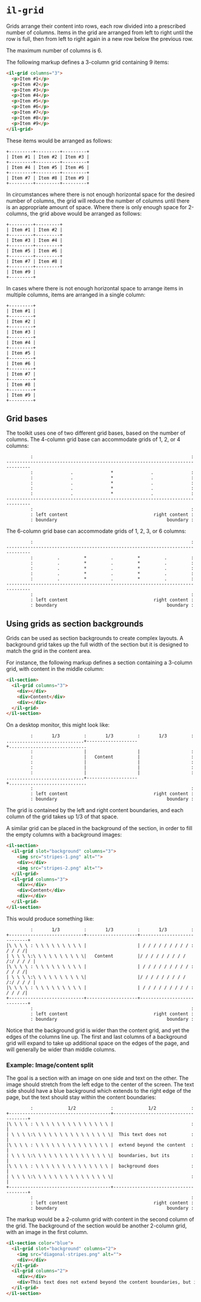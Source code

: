 # `il-grid`

Grids arrange their content into rows, each row divided into a prescribed number of columns. Items in the grid are arranged from left to right until the row is full, then from left to right again in a new row below the previous row.

The maximum number of columns is 6. 

The following markup defines a 3-column grid containing 9 items:

```html
<il-grid columns="3">
  <p>Item #1</p>
  <p>Item #2</p>
  <p>Item #3</p>
  <p>Item #4</p>
  <p>Item #5</p>
  <p>Item #6</p>
  <p>Item #7</p>
  <p>Item #8</p>
  <p>Item #9</p>
</il-grid>
```

These items would be arranged as follows:

```
+---------+---------+---------+
| Item #1 | Item #2 | Item #3 |
+---------+---------+---------+
| Item #4 | Item #5 | Item #6 |
+---------+---------+---------+
| Item #7 | Item #8 | Item #9 |
+---------+---------+---------+
```

In circumstances where there is not enough horizontal space for the desired number of columns, the grid will reduce the number of columns until there is an appropriate amount of space. Where there is only enough space for 2-columns, the grid above would be arranged as follows:

```
+---------+---------+
| Item #1 | Item #2 |
+---------+---------+
| Item #3 | Item #4 |
+---------+---------+
| Item #5 | Item #6 |
+---------+---------+
| Item #7 | Item #8 |
+---------+---------+
| Item #9 |
+---------+
```

In cases where there is not enough horizontal space to arrange items in multiple columns, items are arranged in a single column:

```
+---------+
| Item #1 |
+---------+
| Item #2 |
+---------+
| Item #3 |
+---------+
| Item #4 |
+---------+
| Item #5 |
+---------+
| Item #6 |
+---------+
| Item #7 |
+---------+
| Item #8 |
+---------+
| Item #9 |
+---------+
```

## Grid bases

The toolkit uses one of two different grid bases, based on the number of columns. The 4-column grid base can accommodate grids of 1, 2, or 4 columns:

```
         :                                                           :
-------------------------------------------------------------------------------
         :              .              *              .              :
         :              .              *              .              :
         :              .              *              .              :
         :              .              *              .              :
         :              .              *              .              :
-------------------------------------------------------------------------------
         :                                                           :
         : left content                                right content :
         : boundary                                         boundary :
```

The 6-column grid base can accommodate grids of 1, 2, 3, or 6 columns:

```
         :                                                           :
-------------------------------------------------------------------------------
         :         .         *         .         *         .         :
         :         .         *         .         *         .         :
         :         .         *         .         *         .         :
         :         .         *         .         *         .         :
         :         .         *         .         *         .         :
-------------------------------------------------------------------------------
         :                                                           :
         : left content                                right content :
         : boundary                                         boundary :
```


## Using grids as section backgrounds

Grids can be used as section backgrounds to create complex layouts. A background grid takes up the full width of the section but it is designed to match the grid in the content area.

For instance, the following markup defines a section containing a 3-column grid, with content in the middle column:

```html
<il-section>
  <il-grid columns="3">
    <div></div>
    <div>Content</div>
    <div></div>
  </il-grid>
</il-section>
```
On a desktop monitor, this might look like:

```
         :       1/3         :       1/3         :       1/3         :
.............................+-------------------+.............................
         :                   |                   |                   :
         :                   |   Content         |                   :
         :                   |                   |                   :
         :                   |                   |                   :
         :                   |                   |                   :
.............................+-------------------+.............................
         :                                                           :
         : left content                                right content :
         : boundary                                         boundary :
```

The grid is contained by the left and right content boundaries, and each column of the grid takes up 1/3 of that space.

A similar grid can be placed in the background of the section, in order to fill the empty columns with a background images:

```html
<il-section>
  <il-grid slot="background" columns="3">
    <img src="stripes-1.png" alt="">
    <div></div>
    <img src="stripes-2.png" alt="">
  </il-grid>
  <il-grid columns="3">
    <div></div>
    <div>Content</div>
    <div></div>
  </il-grid>
</il-section>
```
This would produce something like:

```
         :       1/3         :       1/3         :       1/3         :
+----------------------------+-------------------+----------------------------+
|\ \ \ \ : \ \ \ \ \ \ \ \ \ |                   | / / / / / / / / / : / / / /| 
| \ \ \ \:\ \ \ \ \ \ \ \ \ \|   Content         |/ / / / / / / / / /:/ / / / |
|\ \ \ \ : \ \ \ \ \ \ \ \ \ |                   | / / / / / / / / / : / / / /|
| \ \ \ \:\ \ \ \ \ \ \ \ \ \|                   |/ / / / / / / / / /:/ / / / |
|\ \ \ \ : \ \ \ \ \ \ \ \ \ |                   | / / / / / / / / / : / / / /|
+----------------------------+-------------------+----------------------------+
         :                                                           :
         : left content                                right content :
         : boundary                                         boundary :
```
Notice that the background grid is wider than the content grid, and yet the edges of the columns line up. The first and last columns of a background grid will expand to take up additional space on the edges of the page, and will generally be wider than middle columns.

### Example: Image/content split

The goal is a section with an image on one side and text on the other. The image should stretch from the left edge to the center of the screen. The text side should have a blue background which extends to the right edge of the page, but the text should stay within the content boundaries:

```
         :             1/2             :             1/2             :
+--------------------------------------+--------------------------------------+
|\ \ \ \ : \ \ \ \ \ \ \ \ \ \ \ \ \ \ |                             :        |
| \ \ \ \:\ \ \ \ \ \ \ \ \ \ \ \ \ \ \|  This text does not         :        |
|\ \ \ \ : \ \ \ \ \ \ \ \ \ \ \ \ \ \ |  extend beyond the content  :        |
| \ \ \ \:\ \ \ \ \ \ \ \ \ \ \ \ \ \ \|  boundaries, but its        :        |
|\ \ \ \ : \ \ \ \ \ \ \ \ \ \ \ \ \ \ |  background does            :        |
| \ \ \ \:\ \ \ \ \ \ \ \ \ \ \ \ \ \ \|                             :        |
+--------------------------------------+--------------------------------------+
         :                                                           :
         : left content                                right content :
         : boundary                                         boundary :
```

The markup would be a 2-column grid with content in the second column of the grid. The background of the section would be another 2-column grid, with an image in the first column.

```html
<il-section color="blue">
  <il-grid slot="background" columns="2">
    <img src="diagonal-stripes.png" alt="">
    <div></div>
  </il-grid>
  <il-grid columns="2">
    <div></div>
    <div>This text does not extend beyond the content boundaries, but its background does</div>
  </il-grid>
</il-section>
```
